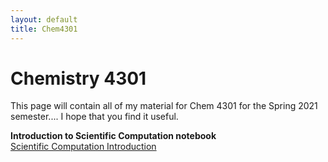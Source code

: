 ```yaml
---
layout: default
title: Chem4301
---
```

# Chemistry 4301
This page will contain all of my material for Chem 4301 for the Spring 2021 semester.... I hope that you find it useful.

**Introduction to Scientific Computation notebook**  
[Scientific Computation Introduction](/chem4301/notebooks/Computation_intro/)


